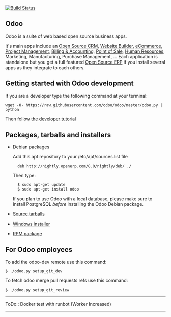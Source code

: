 [![Build Status](http://runbot.odoo.com/runbot/badge/default/1/8.0.svg)](http://runbot.odoo.com/runbot)

Odoo
----

Odoo is a suite of web based open source business apps.

It's main apps include an <a href="https://www.odoo.com/page/crm">Open Source CRM</a>, <a href="https://www.odoo.com/page/website-builder">Website Builder</a>, <a href="https://www.odoo.com/page/e-commerce">eCommerce</a>, <a href="https://www.odoo.com/page/project-management">Project Management</a>, <a href="https://www.odoo.com/page/accounting">Billing & Accounting</a>, <a href="https://www.odoo.com/page/point-of-sale">Point of Sale</a>, <a href="https://www.odoo.com/page/employees">Human Resources</a>, Marketing, Manufacturing, Purchase Management, ...  Each application is standalone but you get a full featured <a href="https://www.odoo.com">Open Source ERP</a> if you install several apps as they integrate to each others.


Getting started with Odoo development
--------------------------------------

If you are a developer type the following command at your terminal:

    wget -O- https://raw.githubusercontent.com/odoo/odoo/master/odoo.py | python

Then follow <a href="https://doc.odoo.com/trunk/server/howto/howto_website/">the developer tutorial</a>



Packages, tarballs and installers
---------------------------------

* Debian packages

    Add this apt repository to your /etc/apt/sources.list file

        deb http://nightly.openerp.com/8.0/nightly/deb/ ./

    Then type:

        $ sudo apt-get update
        $ sudo apt-get install odoo

    If you plan to use Odoo with a local database, please make sure to install PostgreSQL *before* installing the Odoo Debian package.

* <a href="http://nightly.odoo.com/8.0/nightly/src/">Source tarballs</a>

* <a href="http://nightly.odoo.com/8.0/nightly/exe/">Windows installer</a>

* <a href="http://nightly.odoo.com/8.0/nightly/rpm/">RPM package</a>


For Odoo employees
------------------

To add the odoo-dev remote use this command:

    $ ./odoo.py setup_git_dev

To fetch odoo merge pull requests refs use this command:

    $ ./odoo.py setup_git_review
------------------

ToDo:: Docker test with runbot (Worker Increased)

-----------------
